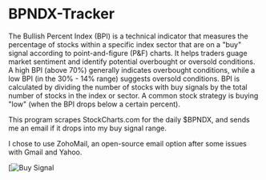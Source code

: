 # BPNDX-Tracker

The Bullish Percent Index (BPI) is a technical indicator that measures the percentage of stocks within a specific index sector that are on a "buy" signal according to point-and-figure (P&F) charts. It helps traders guage market sentiment and identify potential overbought or oversold conditions. A high BPI (above 70%) generally indicates overbought conditions, while a low BPI (in the 30% - 14% range) suggests oversold conditions. BPI is calculated by dividing the number of stocks with buy signals by the total number of stocks in the index or sector. A common stock strategy is buying "low" (when the BPI drops below a certain percent).

This program scrapes StockCharts.com for the daily $BPNDX, and sends me an email if it drops into my buy signal range.

I chose to use ZohoMail, an open-source email option after some issues with Gmail and Yahoo.

[![Buy Signal](https://github.com/user-attachments/assets/21515c0a-bc69-4d98-b087-deda9c23ed43)
